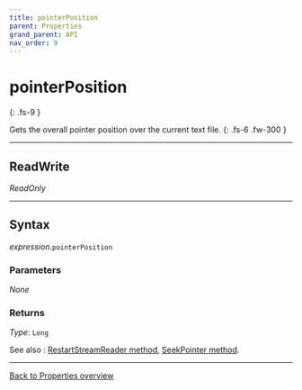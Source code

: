 ```yaml
---
title: pointerPosition
parent: Properties
grand_parent: API
nav_order: 9
---
```


# pointerPosition
{: .fs-9 }

Gets the overall pointer position over the current text file.
{: .fs-6 .fw-300 }

---

## ReadWrite

_ReadOnly_

---

## Syntax

*expression*.`pointerPosition`

### Parameters

_None_

### Returns

*Type*: `Long`

See also
: [RestartStreamReader method](https://ws-garcia.github.io/ECPTextStream/api/methods/restartstreamreader.html), [SeekPointer method](https://ws-garcia.github.io/ECPTextStream/api/methods/seekpointer.html).

---

[Back to Properties overview](https://ws-garcia.github.io/ECPTextStream/api/properties/)